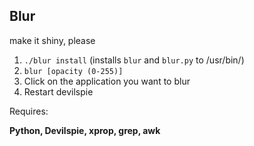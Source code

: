 ## Blur

make it shiny, please

1. `./blur install` (installs `blur` and `blur.py` to /usr/bin/)
2. `blur [opacity (0-255)]`
3. Click on the application you want to blur
4. Restart devilspie

Requires: 

**Python, Devilspie, xprop, grep, awk**